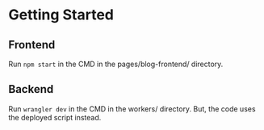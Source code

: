 # Getting Started

## Frontend

Run `npm start` in the CMD in the pages/blog-frontend/ directory.

## Backend

Run `wrangler dev` in the CMD in the workers/ directory. But, the code uses the deployed script instead.